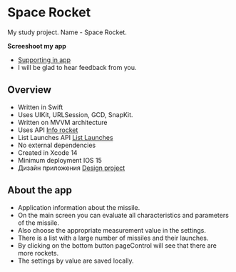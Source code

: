 
#  Space Rocket

My study project.
Name - Space Rocket.

  **Screeshoot my app**
 - [Supporting in app](https://t.me/evgenleo)
 - I will be glad to hear feedback from you.

## Overview
- Written in Swift
- Uses UIKit, URLSession, GCD, SnapKit.
- Written on MVVM architecture
- Uses API [Info rocket](https://api.spacexdata.com/v4/rockets)
- List Launches API [List Launches](https://api.spacexdata.com/v4/launches)
- No external dependencies
- Created in Xcode 14
- Minimum deployment IOS 15
- Дизайн приложения [Design project](https://www.figma.com/file/GLxcmFyzglgO8f6v4eRFHc/%D0%A2%D0%B5%D1%81%D1%82%D0%BE%D0%B2%D0%BE%D0%B5-%D0%B7%D0%B0%D0%B4%D0%B0%D0%BD%D0%B8%D0%B5?type=design&node-id=2-3&mode=design&t=35p4NfaX75Kk2wRH-0)

## About the app
- Application information about the missile.
- On the main screen you can evaluate all characteristics and parameters of the missile.
- Also choose the appropriate measurement value in the settings.
- There is a list with a large number of missiles and their launches.
- By clicking on the bottom button pageControl will see that there are more rockets.
- The settings by value are saved locally.


